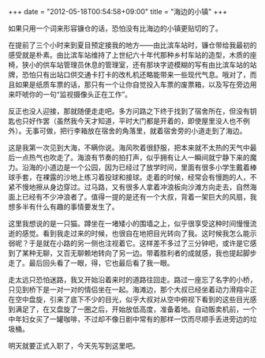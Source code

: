 +++
date = "2012-05-18T00:54:58+09:00"
title = "海边的小镇"
+++

如果只用一个词来形容镰仓的话，恐怕没有比海边的小镇更贴切的了。

在提前了三个小时来到夏目预定接我的地方——由比滨车站时，镰仓带给我最初的感受就是朴素。由比滨车站维持了上世纪六十年代那种乡村车站的造型，木质的座椅，狭小的供车站管理员休息的管理室，还有那块字迹模糊的写有由比滨车站的站牌，恐怕只有出站口供交通卡打卡的改札机还略能带来一些现代气息。哦对了，而且如果是纸质车票的话，那只有一个让你自觉投入车票的废票箱，以及写在旁边用来吓唬你的一句“监视摄像头正在工作”。

反正也没人迎接，那就随便走走吧。多方问路之下终于找到了宿舍所在，但没有钥匙也只好作罢（虽然我今天才知道，平时大门都是开着的，即使屋里没人也不例外）。无事可做，把行李箱放在宿舍的角落里，就着宿舍旁的小道走到了海边。

这是我第一次见到大海，不瞒你说。海风吹着很舒服，把本来就不太热的天气中最后一点热气也吹走了。海浪有节奏的拍打声，似乎拥有让人一瞬间就宁静下来的魔力。沿海的小道边是一个公园，因为已经过了放学时间，里面有很多小学生戴着棒球手套，在裸露的沙地上练习着投球和接球。走着的时候，经常会有慢跑的人，不紧不慢地擦从身边穿过。过马路，又有很多人拿着冲浪板向沙滩方向走去，自然海面上已经有不少冲浪者了。值得一提的是还有一个大叔，背着一架巨大的风扇，我想多半有什么有趣的事情要发生了。

这里我想说的是一只猫。蹲坐在一堵矮小的围墙之上，似乎很享受这种时间慢慢流逝的感觉。看到我走过来的时候，也很自在地把目光转向了我。这时候我怎么能示弱呢？于是就在小路的另一侧也注视着它。这样差不多过了三分钟吧，或许是它感到了某种无聊，又百无聊赖地转向了另一边。带着胜利者的成就感，我也提起脚步走了。最后回头看了一眼，得，它也最后看了我一眼。

走太远只恐怕迷路，我又开始沿着来时的道路往回走。路过一座忘了名字的小桥，只见到桥下是一对一对的情侣坐在一起。海滩边，那个大叔已经坐着动力滑翔伞正在空中盘旋，引来了底下不少的目光，似乎大叔对从空中俯视下看到的这些目光感到满足了，在又盘旋了一圈之后，开始放低高度，准备着地。自动贩卖机前，一个中年妇女买了一罐咖啡，不过却不像日剧中常有的那样一饮而尽顺手丢进旁边的垃圾桶。

明天就要正式入职了，今天先写到这里吧。
